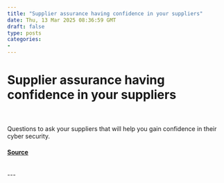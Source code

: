 ```yaml
---
title: "Supplier assurance having confidence in your suppliers"
date: Thu, 13 Mar 2025 08:36:59 GMT
draft: false
type: posts
categories: 
- 
---
```

# Supplier assurance having confidence in your suppliers

<br/>

<br/>
Questions to ask your suppliers that will help you gain confidence in their cyber security.

#### [Source](https://www.ncsc.gov.uk/blog-post/supplier-assurance-having-confidence-in-your-suppliers)

<br/>
---
